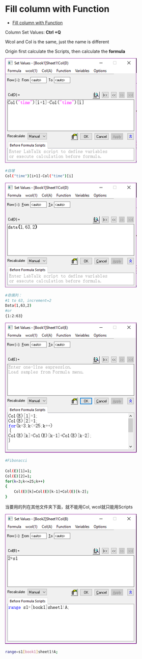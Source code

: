 # Fill column with Function

- [Fill column with Function](#fill-column-with-function)

Column Set Values: **Ctrl +Q**

Wcol and Col is the same, just the name is different

Origin first calculate the Scripts, then calculate the **formula**

![](res/columnFunc01.png)

```bash
#自增
Col("time")[i+1]-Col("time")[i]
```

![](res/columnFunc02.png)

```bash
#奇偶列：
#1 to 63, increment=2
Data(1,63,2)
#or
{1:2:63}
```

![](res/columnFunc03.png)

```bash
#Fibonacci

Col(E)[1]=1;
Col(E)[2]=1;
for(k=3;k<=25;k++)
{
    Col(E)[k]=Col(E)[k-1]+Col(E)[k-2];
}
```

当要用的列在其他文件夹下面，就不能用Col, wcol就只能用Scripts

![](res/columnFunc04.png)

```bash
range=s1[book1]sheet1!A;
```